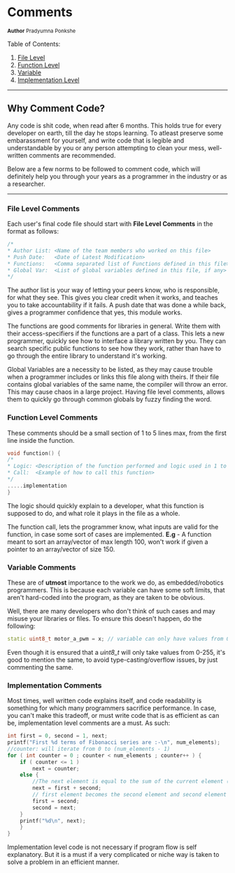 # Comments  
<sub>**Author**
Pradyumna Ponkshe</sub>

Table of Contents:
1. [File Level](#file-level-comments)
2. [Function Level](#function-level-comments)
3. [Variable](#variable-comments)
4. [Implementation Level](#implementation-comments)
---

## Why Comment Code?
Any code is shit code, when read after 6 months. This holds true for every developer on earth, till the day he stops learning. To atleast preserve some embarassment for yourself, and write code that is legible and understandable by you or any person attempting to clean your mess, well-written comments are recommended.

Below are a few norms to be followed to comment code, which will definitely help you through your years as a programmer in the industry or as a researcher.

---

### File Level Comments
Each user's final code file should start with **File Level Comments** in the format as follows:
```cpp
/*
* Author List: <Name of the team members who worked on this file>
* Push Date:   <Date of Latest Modification> 
* Functions:   <Comma separated list of Functions defined in this file>
* Global Var:  <List of global variables defined in this file, if any>
*/
```

The author list is your way of letting your peers know, who is responsible, for what they see. This gives you clear credit when it works, and teaches you to take accountability if it fails. A push date that was done a while back, gives a programmer confidence that yes, this module works. 

The functions are good comments for libraries in general. Write them with their access-specifiers if the functions are a part of a class. This lets a new programmer, quickly see how to interface a library written by you. They can search specific public functions to see how they work, rather than have to go through the entire library to understand it's working.

Global Variables are a necessity to be listed, as they may cause trouble when a programmer includes or links this file along with theirs. If their file contains global variables of the same name, the compiler will throw an error. This may cause chaos in a large project. Having file level comments, allows them to quickly go through common globals by fuzzy finding the word.

### Function Level Comments
These comments should be a small section of 1 to 5 lines max, from the first line inside the function.
```cpp
void function() {
/*
* Logic: <Description of the function performed and logic used in 1 to 2 lines>
* Call:  <Example of how to call this function>
*/
.....implementation
}
```
The logic should quickly explain to a developer, what this function is supposed to do, and what role it plays in the file as a whole.

The function call, lets the programmer know, what inputs are valid for the function, in case some sort of cases are implemented. **E.g** - A function meant to sort an array/vector of max length 100, won't work if given a pointer to an array/vector of size 150.

### Variable Comments
These are of **utmost** importance to the work we do, as embedded/robotics programmers. This is because each variable can have some soft limits, that aren't hard-coded into the program, as they are taken to be obvious.

Well, there are many developers who don't think of such cases and may misuse your libraries or files. To ensure this doesn't happen, do the following:
```cpp
static uint8_t motor_a_pwm = x; // variable can only have values from 0-255 
```
Even though it is ensured that a *uint8_t* will only take values from 0-255, it's good to mention the same, to avoid type-casting/overflow issues, by just commenting the same.

### Implementation Comments
Most times, well written code explains itself, and code readability is something for which many programmers sacrifice performance. In case, you can't make this tradeoff, or must write code that is as efficient as can be, implementation level comments are a must. As such:
```cpp
int first = 0, second = 1, next;
printf("First %d terms of Fibonacci series are :-\n", num_elements);
//counter: will iterate from 0 to (num_elements - 1)
for ( int counter = 0 ; counter < num_elements ; counter++ ) {
    if ( counter <= 1 )
        next = counter;
    else {
        //The next element is equal to the sum of the current element (second variable) and the previous element (first variable)
        next = first + second;
        // first element becomes the second element and second element becomes the next element for the next loop iteration
        first = second;
        second = next;
    }
    printf("%d\n", next);
    }
}
```
Implementation level code is not necessary if program flow is self explanatory. But it is a must if a very complicated or niche way is taken to solve a problem in an efficient manner.


